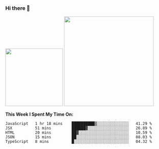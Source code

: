 ### Hi there 👋

<!--
**nestor22/nestor22** is a ✨ _special_ ✨ repository because its `README.md` (this file) appears on your GitHub profile.

Here are some ideas to get you started:

- 🔭 I’m currently working on ...
- 🌱 I’m currently learning ...
- 👯 I’m looking to collaborate on ...
- 🤔 I’m looking for help with ...
- 💬 Ask me about ...
- 📫 How to reach me: ...
- 😄 Pronouns: ...
- ⚡ Fun fact: ...
-->


<img height="180em" src="https://github-readme-stats.vercel.app/api?username=nestor22&show_icons=true&hide_border=true&&count_private=true&include_all_commits=true&theme=radical" />
<img height="280em" src="https://github-readme-stats.vercel.app/api/top-langs/?username=nestor22&layout=compact)](https://github.com/nestor22/github-readme-stats&theme=radical"  />



**This Week I Spent My Time On:**
<!--START_SECTION:waka-->
```text
JavaScript   1 hr 18 mins    ██████████▒░░░░░░░░░░░░░░   41.29 % 
JSX          51 mins         ██████▓░░░░░░░░░░░░░░░░░░   26.89 % 
HTML         20 mins         ██▓░░░░░░░░░░░░░░░░░░░░░░   10.59 % 
JSON         15 mins         ██░░░░░░░░░░░░░░░░░░░░░░░   08.03 % 
TypeScript   8 mins          █░░░░░░░░░░░░░░░░░░░░░░░░   04.32 % 
```
<!--END_SECTION:waka-->



